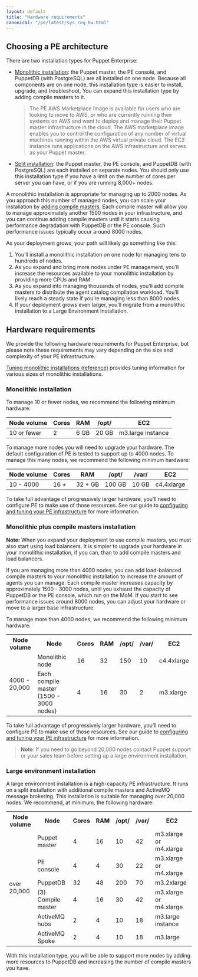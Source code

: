 ```yaml
---
layout: default
title: "Hardware requirements"
canonical: "/pe/latest/sys_req_hw.html"
---
```



## Choosing a PE architecture

There are two installation types for Puppet Enterprise:

- [Monolithic installation](./install_pe_mono.html): the Puppet master, the PE console, and PuppetDB (with PostgreSQL) are all installed on one node. Because all components are on one node, this installation type is easier to install, upgrade, and troubleshoot. You can expand this installation type by adding compile masters to it.

  > The PE AWS Marketplace Image is available for users who are looking to move to AWS, or who are currently running their systems on AWS and want to deploy and manage their Puppet master infrastructure in the cloud. The AWS marketplace image enables you to control the configuration of any number of virtual machines running within the AWS virtual private cloud. The EC2 instance runs applications on the AWS infrastructure and serves as your Puppet master.

- [Split installation](./install_text_mode_split.html): the Puppet master, the PE console, and PuppetDB (with PostgreSQL) are each installed on separate nodes. You should only use this installation type if you have a limit on the number of cores per server you can have, or if you are running 8,000+ nodes.


A monolithic installation is appropriate for managing up to 2000 nodes. As you approach this number of managed nodes,  you can scale your installation by [adding compile masters](./install_multimaster.html). Each compile master will allow you to manage approximately another 1500 nodes in your infrastructure, and you can continue adding compile masters until it starts causing performance degradation with PuppetDB or the PE console. Such performance issues typically occur around 8000 nodes.

As your deployment grows, your path will likely go something like this:

1. You’ll install a monolithic installation on one node for managing tens to hundreds of nodes.
2. As you expand and bring more nodes under PE management, you’ll increase the resources available to your monolithic installation by providing more CPUs and RAM.
3. As you expand into managing thousands of nodes, you’ll add compile masters to distribute the agent catalog compilation workload.  You’ll likely reach a steady state if you’re managing less than 8000 nodes.
4. If your deployment grows even larger, you’ll migrate from a monolithic installation to a Large Environment Installation.

## Hardware requirements

We provide the following hardware requirements for Puppet Enterprise, but please note these requirements may vary depending on the size and complexity of your PE infrastructure.

[Tuning monolithic installations (reference)](./config_monolithic.html) provides tuning information for various sizes of monolithic installations.

### Monolithic installation

To manage 10 or fewer nodes, we recommend the following minimum hardware:

Node volume |Cores | RAM       | /opt/   | EC2
------------|------ |-----------|---------|------
 10 or fewer|     2  | 6 GB   | 20 GB  | m3.large instance

To manage more nodes you will need to upgrade your hardware. The default configuration of PE is tested to support up to 4000 nodes. To manage this many nodes, we recommend the following minimum hardware:

Node volume | Cores | RAM       | /opt/   | /var/ | EC2
------------|------|-----------|---------|-------|------
 10 - 4000  |  16 +  | 32 + GB   | 100 GB  | 10 GB | c4.4xlarge

To take full advantage of progressively larger hardware, you’ll need to configure PE to make use of those resources. See our guide to [configuring and tuning your PE infrastructure](./config_intro.html) for more information.

### Monolithic plus compile masters installation

**Note:** When you expand your deployment to use compile masters, you must also start using load balancers. It is simpler to upgrade your hardware in your monolithic installation, if you can, than to add compile masters and load balancers.

If you are managing more than 4000 nodes, you can add load-balanced compile masters to your monolithic installation to increase the amount of agents you can manage. Each compile master increases capacity by approximately 1500 - 3000 nodes, until you exhaust the capacity of PuppetDB or the PE console, which run on the MoM. If you start to see performance issues around 8000 nodes, you can adjust your hardware or move to a larger base infrastructure.

To manage more than 4000 nodes, we recommend the following minimum hardware:

<table>
  <tr>
    <th>Node volume</th>
    <th>Node</th>
    <th>Cores </th>
    <th>RAM</th>
    <th>/opt/</th>
    <th>/var/</th>
    <th>EC2</th>
  </tr>
  <tr>
    <td rowspan="2">4000 - 20,000</td>
    <td>Monolithic node</td>
    <td>16</td>
    <td>32</td>
    <td>150</td>
    <td>10</td>
    <td>c4.4xlarge</td>
  </tr>
  <tr>
    <td>Each compile master (1500 - 3000 nodes)</td>
    <td>4</td>
    <td>16</td>
    <td>30</td>
    <td>2</td>
    <td>m3.xlarge</td>
  </tr>
</table>

To take full advantage of progressively larger hardware, you’ll need to configure PE to make use of those resources. See our guide to [configuring and tuning your PE infrastructure](./config_intro.html) for more information.

>**Note**: If you need to go beyond 20,000 nodes contact Puppet support or your sales team before setting up a large environment installation.


### Large environment installation

A large environment installation is a high-capacity PE infrastructure. It runs on a split installation with additional compile masters and ActiveMQ message brokering. This installation is suitable for managing over 20,000 nodes. We recommend, at minimum, the following hardware:

<table>
  <tr>
    <th>Node volume</th>
    <th>Node</th>
    <th>Cores </th>
    <th>RAM</th>
    <th>/opt/</th>
    <th>/var/</th>
    <th>EC2</th>
  </tr>
  <tr>
    <td rowspan="6">over 20,000</td>
    <td>Puppet master</td>
    <td>4</td>
    <td>16</td>
    <td>10</td>
    <td>42</td>
    <td>m3.xlarge or m4.xlarge</td>
  </tr>
  <tr>
    <td>PE console</td>
    <td>4</td>
    <td>4</td>
    <td>30</td>
    <td>22</td>
    <td>m3.xlarge or m4.xlarge </td>
  </tr>
  <tr>
    <td>PuppetDB</td>
    <td>32</td>
    <td>48</td>
    <td>200</td>
    <td>70</td>
    <td>m3.2xlarge </td>
  </tr>
  <tr>
    <td>(3) Compile master</td>
    <td>4</td>
    <td>16</td>
    <td>30</td>
    <td>42</td>
    <td>m3.xlarge or m4.xlarge </td>
  </tr>
  <tr>
    <td>ActiveMQ hubs</td>
    <td>2</td>
    <td>4</td>
    <td>10</td>
    <td>18</td>
    <td>m3.large instance</td>
  </tr>
  <tr>
    <td>ActiveMQ Spoke</td>
    <td>2</td>
    <td>4</td>
    <td>10</td>
    <td>18</td>
    <td>m3.large </td>
  </tr>
</table>

With this installation type, you will be able to support more nodes by adding more resources to PuppetDB and increasing the number of compile masters you have.

